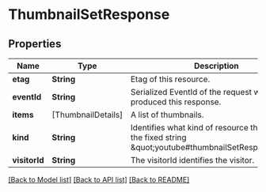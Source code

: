 # ThumbnailSetResponse

## Properties
Name | Type | Description | Notes
------------ | ------------- | ------------- | -------------
**etag** | **String** | Etag of this resource. | [optional] 
**eventId** | **String** | Serialized EventId of the request which produced this response. | [optional] 
**items** | [ThumbnailDetails] | A list of thumbnails. | [optional] 
**kind** | **String** | Identifies what kind of resource this is. Value: the fixed string \&quot;youtube#thumbnailSetResponse\&quot;. | [optional] [default to "youtube#thumbnailSetResponse"]
**visitorId** | **String** | The visitorId identifies the visitor. | [optional] 

[[Back to Model list]](../README.md#documentation-for-models) [[Back to API list]](../README.md#documentation-for-api-endpoints) [[Back to README]](../README.md)


